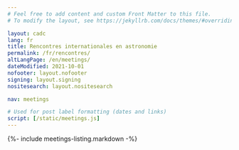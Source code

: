 ```yaml
---
# Feel free to add content and custom Front Matter to this file.
# To modify the layout, see https://jekyllrb.com/docs/themes/#overriding-theme-defaults

layout: cadc
lang: fr
title: Rencontres internationales en astronomie
permalink: /fr/rencontres/
altLangPage: /en/meetings/
dateModified: 2021-10-01
nofooter: layout.nofooter
signing: layout.signing
nositesearch: layout.nositesearch

nav: meetings

# Used for post label formatting (dates and links)
script: [/static/meetings.js]
---
```


{%- include meetings-listing.markdown -%}
